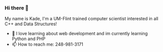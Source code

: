 ### Hi there 👋
My name is Kade, I'm a UM-Flint trained computer scientist interested in all C++ and Data Structures!
- 🌱 I love learning about web development and im currently learning Python and PHP
- 📫 How to reach me: 248-981-3171

<!--
**kadesole22/kadesole22** is a ✨ _special_ ✨ repository because its `README.md` (this file) appears on your GitHub profile.

Here are some ideas to get you started:

- 🔭 I’m currently working on ...
- 🌱 I’m currently learning ...
- 👯 I’m looking to collaborate on ...
- 🤔 I’m looking for help with ...
- 💬 Ask me about ...
- 📫 How to reach me: ...
- 😄 Pronouns: ...
- ⚡ Fun fact: ...
-->
